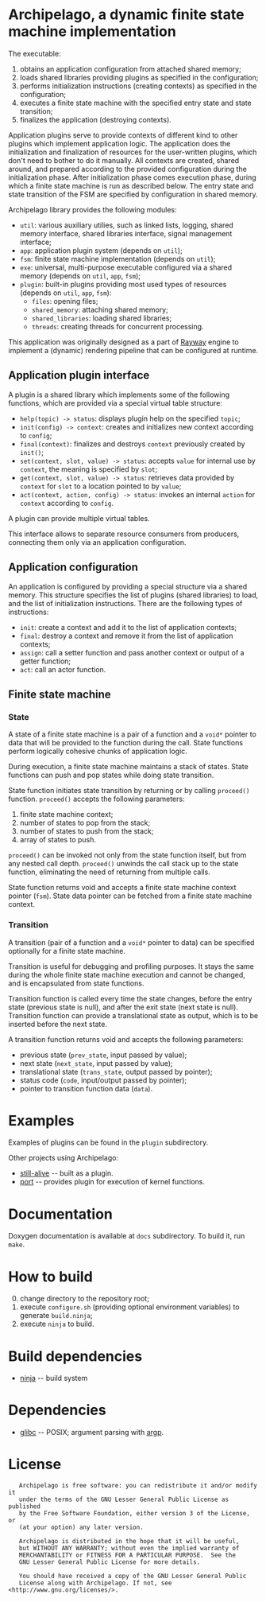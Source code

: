 # Archipelago, a dynamic finite state machine implementation

The executable:

1. obtains an application configuration from attached shared memory;
2. loads shared libraries providing plugins as specified in the configuration;
3. performs initialization instructions (creating contexts) as specified in the configuration;
4. executes a finite state machine with the specified entry state and state transition;
5. finalizes the application (destroying contexts).

Application plugins serve to provide contexts of different kind
to other plugins which implement application logic.
The application does the initialization and finalization of resources
for the user-written plugins, which don't need to bother to do it manually.
All contexts are created, shared around, and prepared according to the provided configuration
during the initialization phase. After initialization phase comes execution phase,
during which a finite state machine is run as described below.
The entry state and state transition of the FSM are specified by configuration in shared memory.

Archipelago library provides the following modules:

* `util`: various auxiliary utilies, such as linked lists, logging, shared memory interface, shared libraries interface, signal management interface;
* `app`: application plugin system (depends on `util`);
* `fsm`: finite state machine implementation (depends on `util`);
* `exe`: universal, multi-purpose executable configured via a shared memory (depends on `util`, `app`, `fsm`);
* `plugin`: built-in plugins providing most used types of resources (depends on `util`, `app`, `fsm`):
    - `files`: opening files;
    - `shared_memory`: attaching shared memory;
    - `shared_libraries`: loading shared libraries;
    - `threads`: creating threads for concurrent processing.

This application was originally designed as a part of [Rayway](https://github.com/ivanp7/rayway)
engine to implement a (dynamic) rendering pipeline that can be configured at runtime.

## Application plugin interface

A plugin is a shared library which implements some of the following functions,
which are provided via a special virtual table structure:

* `help(topic) -> status`: displays plugin help on the specified `topic`;
* `init(config) -> context`: creates and initializes new context according to `config`;
* `final(context)`: finalizes and destroys `context` previously created by `init()`;
* `set(context, slot, value) -> status`: accepts `value` for internal use by `context`, the meaning is specified by `slot`;
* `get(context, slot, value) -> status`: retrieves data provided by `context` for `slot` to a location pointed to by `value`;
* `act(context, action, config) -> status`: invokes an internal `action` for `context` according to `config`.

A plugin can provide multiple virtual tables.

This interface allows to separate resource consumers from producers, connecting them only via an application configuration.

## Application configuration

An application is configured by providing a special structure via a shared memory.
This structure specifies the list of plugins (shared libraries) to load,
and the list of initialization instructions. There are the following types of instructions:

* `init`: create a context and add it to the list of application contexts;
* `final`: destroy a context and remove it from the list of application contexts;
* `assign`: call a setter function and pass another context or output of a getter function;
* `act`: call an actor function.

## Finite state machine

### State

A state of a finite state machine is a pair of a function and a `void*` pointer to data
that will be provided to the function during the call.
State functions perform logically cohesive chunks of application logic.

During execution, a finite state machine maintains a stack of states.
State functions can push and pop states while doing state transition.

State function initiates state transition by returning or by calling `proceed()` function.
`proceed()` accepts the following parameters:

1. finite state machine context;
2. number of states to pop from the stack;
3. number of states to push from the stack;
4. array of states to push.

`proceed()` can be invoked not only from the state function itself, but from any nested call depth.
`proceed()` unwinds the call stack up to the state function,
eliminating the need of returning from multiple calls.

State function returns void and accepts a finite state machine context pointer (`fsm`).
State data pointer can be fetched from a finite state machine context.

### Transition

A transition (pair of a function and a `void*` pointer to data)
can be specified optionally for a finite state machine.

Transition is useful for debugging and profiling purposes.
It stays the same during the whole finite state machine execution
and cannot be changed, and is encapsulated from state functions.

Transition function is called every time the state changes,
before the entry state (previous state is null),
and after the exit state (next state is null).
Transition function can provide a translational state as output,
which is to be inserted before the next state.

A transition function returns void and accepts the following parameters:

* previous state (`prev_state`, input passed by value);
* next state (`next_state`, input passed by value);
* translational state (`trans_state`, output passed by pointer);
* status code (`code`, input/output passed by pointer);
* pointer to transition function data (`data`).

# Examples

Examples of plugins can be found in the `plugin` subdirectory.

Other projects using Archipelago:

* [still-alive](https://github.com/ivanp7/still-alive) -- built as a plugin.
* [port](https://github.com/ivanp7/port) -- provides plugin for execution of kernel functions.

# Documentation

Doxygen documentation is available at `docs` subdirectory. To build it, run `make`.

# How to build

0. change directory to the repository root;
1. execute `configure.sh` (providing optional environment variables) to generate `build.ninja`;
2. execute `ninja` to build.

# Build dependencies

* [ninja](https://ninja-build.org/) -- build system

# Dependencies

* [glibc](https://www.gnu.org/software/libc/) -- POSIX; argument parsing with [argp](https://www.gnu.org/software/libc/manual/html_node/Argp.html).

# License

```
   Archipelago is free software: you can redistribute it and/or modify it
   under the terms of the GNU Lesser General Public License as published
   by the Free Software Foundation, either version 3 of the License, or
   (at your option) any later version.

   Archipelago is distributed in the hope that it will be useful,
   but WITHOUT ANY WARRANTY; without even the implied warranty of
   MERCHANTABILITY or FITNESS FOR A PARTICULAR PURPOSE.  See the
   GNU Lesser General Public License for more details.

   You should have received a copy of the GNU Lesser General Public
   License along with Archipelago. If not, see <http://www.gnu.org/licenses/>.
```

